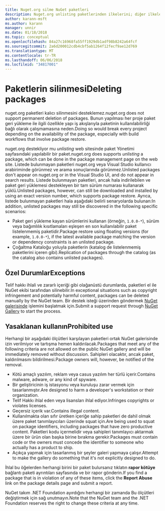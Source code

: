 ```yaml
---
title: Nuget.org silme NuGet paketleri
description: Nuget.org unlisting paketlerinden ilkelerini; diğer ilkeler paketleri ihlal silme işlemi geri alınamaz dışında desteklenmez.
author: karann-msft
ms.author: karann
manager: unnir
ms.date: 01/18/2018
ms.topic: conceptual
ms.openlocfilehash: 84a27c16968fa55ff1929db1adf98b8242a64fcf
ms.sourcegitcommit: 2a6d200012cdb4cbf5ab1264f12fecf9ae12d769
ms.translationtype: MT
ms.contentlocale: tr-TR
ms.lasthandoff: 06/06/2018
ms.locfileid: "34817001"
---
```

# <a name="deleting-packages"></a><span data-ttu-id="a4873-103">Paketlerin silinmesi</span><span class="sxs-lookup"><span data-stu-id="a4873-103">Deleting packages</span></span>

<span data-ttu-id="a4873-104">nuget.org paketleri kalıcı silinmesini desteklemez.</span><span class="sxs-lookup"><span data-stu-id="a4873-104">nuget.org does not support permanent deletion of packages.</span></span> <span data-ttu-id="a4873-105">Bunun yapılması her proje paket geri yükleme ile ilgili özellikle yapı iş akışlarıyla paketinin kullanılabilirliği bağlı olarak çalışmamasına neden.</span><span class="sxs-lookup"><span data-stu-id="a4873-105">Doing so would break every project depending on the availability of the package, especially with build workflows that involve package restore.</span></span>

<span data-ttu-id="a4873-106">nuget.org destekliyor mu *unlisting* web sitesinde paket Yönetimi sayfasındaki yapılabilir bir paket.</span><span class="sxs-lookup"><span data-stu-id="a4873-106">nuget.org does supports *unlisting* a package, which can be done in the package management page on the web site.</span></span> <span data-ttu-id="a4873-107">Listede bulunmayan paketleri nuget.org veya Visual Studio kullanıcı arabiriminde görünmez ve arama sonuçlarında görünmez.</span><span class="sxs-lookup"><span data-stu-id="a4873-107">Unlisted packages don't appear on nuget.org or in the Visual Studio UI, and do not appear in search results.</span></span> <span data-ttu-id="a4873-108">Listede bulunmayan paketleri, ancak hala indirilebilen ve paket geri yüklemesi destekleyen bir tam sürüm numarası kullanarak yüklü.</span><span class="sxs-lookup"><span data-stu-id="a4873-108">Unlisted packages, however, can still be downloaded and installed by using an exact version number, which supports package restore.</span></span> <span data-ttu-id="a4873-109">Ayrıca, listede bulunmayan paketleri hala aşağıdaki belirli senaryolarda bulunan:</span><span class="sxs-lookup"><span data-stu-id="a4873-109">In addition, unlisted packages may still be discovered in the following specific scenarios:</span></span>

- <span data-ttu-id="a4873-110">Paket geri yükleme kayan sürümlerini kullanan (örneğin, `1.0.0-*`), sürüm veya bağımlılık kısıtlamaları eşleşen en son kullanılabilir paket listelenmemiş paketidir.</span><span class="sxs-lookup"><span data-stu-id="a4873-110">Package restore using floating versions (for example, `1.0.0-*`), if the latest available package matching the version or dependency constraints is an unlisted package.</span></span>
- <span data-ttu-id="a4873-111">Çoğaltma Kataloğu yoluyla paketlerin (katalog de listelenmemiş paketlerini içeren gibi).</span><span class="sxs-lookup"><span data-stu-id="a4873-111">Replication of packages through the catalog (as the catalog also contains unlisted packages).</span></span>

## <a name="exceptions"></a><span data-ttu-id="a4873-112">Özel Durumlar</span><span class="sxs-lookup"><span data-stu-id="a4873-112">Exceptions</span></span>

<span data-ttu-id="a4873-113">Telif hakkı ihlali ve zararlı içeriği gibi olağanüstü durumlarda, paketleri el ile NuGet ekibi tarafından silinebilir.</span><span class="sxs-lookup"><span data-stu-id="a4873-113">In exceptional situations such as copyright infringement and potentially harmful content, packages can be deleted manually by the NuGet team.</span></span> <span data-ttu-id="a4873-114">Bir destek isteği üzerinden göndermek [NuGet galerisinde](http://www.nuget.org) işlemini başlatmak için.</span><span class="sxs-lookup"><span data-stu-id="a4873-114">Submit a support request through [NuGet Gallery](http://www.nuget.org) to start the process.</span></span>

## <a name="prohibited-use"></a><span data-ttu-id="a4873-115">Yasaklanan kullanın</span><span class="sxs-lookup"><span data-stu-id="a4873-115">Prohibited use</span></span>

<span data-ttu-id="a4873-116">Herhangi bir aşağıdaki ölçütleri karşılayan paketleri ortak NuGet galerisinde izin verilmiyor ve tartışma hemen kaldırılacak.</span><span class="sxs-lookup"><span data-stu-id="a4873-116">Packages that meet any of the following criteria are not allowed on the public NuGet gallery and will be immediately removed without discussion.</span></span> <span data-ttu-id="a4873-117">Sahipleri olacaktır, ancak paket, kaldırılmasını bildirilmesi.</span><span class="sxs-lookup"><span data-stu-id="a4873-117">Package owners will, however, be notified of the removal.</span></span>

- <span data-ttu-id="a4873-118">Kötü amaçlı yazılım, reklam veya casus yazılım her türlü içerir.</span><span class="sxs-lookup"><span data-stu-id="a4873-118">Contains malware, adware, or any kind of spyware.</span></span>
- <span data-ttu-id="a4873-119">Bir geliştiricinin iş istasyonu veya kuruluşu zarar vermek için tasarlanmıştır.</span><span class="sxs-lookup"><span data-stu-id="a4873-119">Are designed to harm a developer's workstation or their organization.</span></span>
- <span data-ttu-id="a4873-120">Telif Hakkı ihlal eden veya lisansları ihlal ediyor.</span><span class="sxs-lookup"><span data-stu-id="a4873-120">Infringes copyrights or violates licenses.</span></span>
- <span data-ttu-id="a4873-121">Geçersiz içerik var.</span><span class="sxs-lookup"><span data-stu-id="a4873-121">Contains illegal content.</span></span>
- <span data-ttu-id="a4873-122">Kullanılmakta olan sıfır üretken içeriğe sahip paketleri de dahil olmak üzere paket tanımlayıcıları üzerinde squat için.</span><span class="sxs-lookup"><span data-stu-id="a4873-122">Are being used to squat on package identifiers, including packages that have zero productive content.</span></span> <span data-ttu-id="a4873-123">Paketleri kodu içermelidir veya sahipleri tanımlayıcı aktarmak üzere bir ürün olan başka birine bırakma gerekir.</span><span class="sxs-lookup"><span data-stu-id="a4873-123">Packages must contain code or the owners must concede the identifier to someone who actually has a product to ship.</span></span>
- <span data-ttu-id="a4873-124">Açıkça yapmak için tasarlanmış bir şeyler galeri yapmaya çalışır.</span><span class="sxs-lookup"><span data-stu-id="a4873-124">Attempt to make the gallery do something that it's not explicitly designed to do.</span></span>

<span data-ttu-id="a4873-125">İhlal bu öğelerden herhangi birini bir paket bulursanız tıklatın **rapor kötüye** bağlantı paketi ayrıntıları sayfasında ve bir rapor gönderin.</span><span class="sxs-lookup"><span data-stu-id="a4873-125">If you find a package that is in violation of any of these items, click the **Report Abuse** link on the package details page and submit a report.</span></span>

<span data-ttu-id="a4873-126">NuGet takım .NET Foundation ayırdığını herhangi bir zamanda Bu ölçütleri değiştirmek için sağ unutmayın.</span><span class="sxs-lookup"><span data-stu-id="a4873-126">Note that the NuGet team and the .NET Foundation reserves the right to change these criteria at any time.</span></span>
